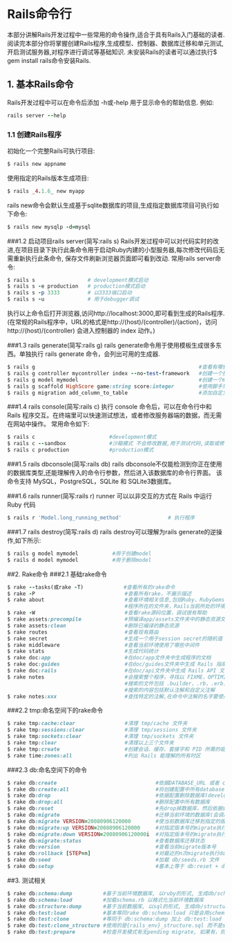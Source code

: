 # Rails命令行
本部分讲解Rails开发过程中一些常用的命令操作,适合于具有Rails入门基础的读者.
阅读完本部分你将掌握创建Rails程序,生成模型、控制器、数据库迁移和单元测试,开启测试服务器,对程序进行调试等基础知识.
未安装Rails的读者可以通过执行$ gem install rails命令安装Rails.




## 1. 基本Rails命令
Rails开发过程中可以在命令后添加 -h或-help 用于显示命令的帮助信息.
例如:
```ruby
rails server --help
```
### 1.1 创建Rails程序
初始化一个完整Rails可执行项目:
```ruby
$ rails new appname
```
使用指定的Rails版本生成项目:
```ruby
$ rails _4.1.6_ new myapp
```
rails new命令会默认生成基于sqlite数据库的项目,生成指定数据库项目可执行如下命令:
```ruby
$ rails new mysqlp -d=mysql
```

###1.2 启动项目rails server(简写:rails s)
Rails开发过程中可以对代码实时的改进,在项目目录下执行此条命令用于启动Ruby内建的小型服务器,每次修改代码后无需重新执行此条命令,
保存文件刷新浏览器页面即可看到改动.
常用rails server命令:
```ruby
$ rails s                 # development模式启动
$ rails s -e production   # production模式启动
$ rails s -p 3333         # 以3333端口启动
$ rails s -u              # 用于debugger调试
```

执行以上命令后打开浏览器,访问http://localhost:3000,即可看到生成的Rails程序.
(在常规的Rails程序中，URL的格式是http://(host)/(controller)/(action)，访问 http://(host)/(controller) 会进入控制器的 index 动作。)


###1.3 rails generate(简写:rails g)
rails generate命令用于使用模板生成很多东西。单独执行 rails generate 命令，会列出可用的生成器.
```ruby
$ rails g                                                     #查看有哪些生成器
$ rails g controller mycontroller index --no-test-framework   #创建一个控制器
$ rails g model mymodel                                       #创建一个model
$ rails g scaffold HighScore game:string score:integer        #使用脚手架建一个名为“HighScore”的资源，记录视频游戏的最高得分
$ rails g migration add_column_to_table                       #添加自定义的迁移文件
```
###1.4 rails console(简写:rails c)
执行 console 命令后，可以在命令行中和 Rails 程序交互。在终端里可以快速测试想法，或者修改服务器端的数据，而无需在网站中操作。
常用命令如下:
```ruby
$ rails c                        #development模式
$ rails c --sandbox              #沙箱模式 不会修改数据,用于测试代码,读取或修改数据以及读取配置
$ rails c production             #production模式
```


###1.5 rails dbconsole(简写:rails db)
rails dbconsole不仅能检测到你正在使用的数据库类型,还能理解传入的命令行参数，然后进入该数据库的命令行界面。
该命令支持 MySQL，PostgreSQL，SQLite 和 SQLite3数据库。

###1.6 rails runner(简写:rails r)
runner 可以以非交互的方式在 Rails 中运行 Ruby 代码
```ruby
$ rails r 'Model.long_running_method'               # 执行程序
```

###1.7 rails destroy(简写:rails d)
rails destroy可以理解为rails generate的逆操作,如下所示:
```ruby
$ rails g model mymodel           #用于创建model
$ rails d model mymodel           #用于删除model
```


##2. Rake命令
###2.1 基础rake命令
```ruby
$ rake --tasks(或rake -T)             #查看所有的rake命令
$ rake -P                             #查看所有rake，不展示描述
$ rake about                          #查看环境相关信息,包括Ruby、RubyGems、Rails 的版本号，Rails 使用的组件，
                                      #程序所在的文件夹，Rails当前所处的环境名，程序使用的数据库适配器，数据库模式版本号
$ rake -W                             #查看rake源码位置，调试很有帮助
$ rake assets:precompile              #预编译app/assets文件夹中的静态资源文件
$ rake assets:clean                   #删除已编译的静态资源
$ rake routes                         #查看现有路由
$ rake secret                         #生成一个用于session secret的随机值
$ rake middleware                     #查看当前环境使用了哪些中间件
$ rake stats                          #生成代码统计
$ rake doc:app                        #在doc/app文件夹中生成程序的文档
$ rake doc:guides                     #在doc/guides文件夹中生成 Rails 指南
$ rake doc:rails                      #在doc/api文件夹中生成 Rails API 文档
$ rake notes                          #会搜索整个程序，寻找以 FIXME、OPTIMIZE 或 TODO 开头的注释
                                      #搜索的文件包括 .builder，.rb，.erb，.haml，.slim，.css，.scss，.js，.coffee，.rake，.sass 和 .less
                                      #搜索的内容包括默认注解和自定义注解
$ rake notes:xxx                      #查找特定的注解,在命令中注解的名字要使用小写形式
```
###2.2 tmp:命名空间下的rake命令
```ruby
$ rake tmp:cache:clear                #清理 tmp/cache 文件夹
$ rake tmp:sessions:clear             #清理 tmp/sessions 文件夹
$ rake tmp:sockets:clear              #清理 tmp/sockets 文件夹
$ rake tmp:clear                      #清理以上三个文件夹
$ rake tmp:create                     #创建会话、缓存、套接字和 PID 所需的临时文件夹
$ rake time:zones:all                 #列出 Rails 能理解的所有时区
```
###2.3 db:命名空间下的命令
```ruby
$ rake db:create                                #依据DATABASE_URL 或者 config/database.yml 中Rails.env 环境创建database(development 和test)
$ rake db:create:all                            #将创建配置中所有database
$ rake db:drop                                  #依据配置删除数据库(development test)
$ rake db:drop:all                              #删除配置中所有数据库
$ rake db:reset                                 #先drop掉数据库，然后依据schema.rb文件重新生成数据库和表
$ rake db:migrate                               #迁移当前环境的数据库(会调用 db:schema:dump 以更新db/schema.rb)
$ rake db:migrate VERSION=20080906120000        #使当前数据库迁移到指定的版本号，首先判断指定版本号和当前数据库版本号的顺序，然后视情况执行up(change)或者down
$ rake db:migrate:up VERSION=20080906120000     #对指定版本号的migrate执行up操作
$ rake db:migrate:down VERSION=20080906120000i  #对指定版本号的migrate执行down操作
$ rake db:migrate:status                        #查看数据库迁移状态
$ rake db:version                               #查看当前migrate版本号
$ rake db:rollback [STEP=n]                     #对最近的n次migrate执行down操作，不传递STEP的话n是1
$ rake db:seed                                  #加载 db/seeds.rb 文件
$ rake db:setup                                 #基本上等于 db:reset + db:create + db:schema:load + db:seed
```



##3. 测试相关
```ruby
$ rake db:schema:dump          #基于当前环境数据库, 以ruby的形式, 生成db/schema.rb文件, 另外每次migrate后也会自动调用该任务
$ rake db:schema:load          #加载schema.rb 以格式化当前环境数据库
$ rake db:structure:dump       #基于当前数据库, 以sql的形式, 生成db/structure.sql. 可通过参数指定其他文件: DB_STRUCTURE=db/my_structure.sql
$ rake db:test:load            #基本等同rake db:schema:load 只是会用schema.rb构建测试库
$ rake db:test:clone           #等同于 db:schema:dump 加上 db:test:load , 不会复制数据库中的数据
$ rake db:test:clone_structure #使用的是{rails_env}_structure.sql 而不是schema.rb
$ rake db:test:prepare         #检查开发模式有无pending migrate, 如果有，则停止并且提示，如果没有，则 test:clone_structure 或者 test:load
```

